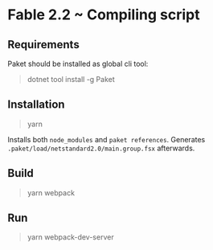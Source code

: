 # Fable 2.2 ~ Compiling script

## Requirements

Paket should be installed as global cli tool:

> dotnet tool install -g Paket

## Installation

> yarn

Installs both `node_modules` and `paket references`.
Generates `.paket/load/netstandard2.0/main.group.fsx` afterwards.

## Build

> yarn webpack

## Run

> yarn webpack-dev-server